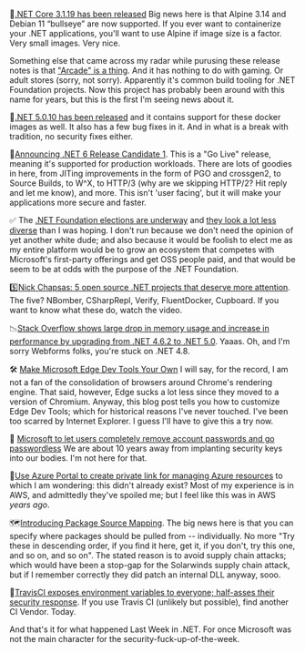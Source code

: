 📣[.NET Core 3.1.19 has been released](https://devblogs.microsoft.com/dotnet/september-2021-updates/) Big news here is that Alpine 3.14 and Debian 11 “bullseye” are now supported.  If you ever want to containerize your .NET applications, you'll want to use Alpine if image size is a factor.  Very small images. Very nice.  

Something else that came across my radar while purusing these release notes is that ["Arcade" is a thing](https://github.com/dotnet/arcade). And it has nothing to do with gaming.  Or adult stores (sorry, not sorry). Apparently it's common build tooling for .NET Foundation projects.  Now this project has probably been around with this name for years, but this is the first I'm seeing news about it. 

📣[.NET 5.0.10 has been released](https://github.com/dotnet/core/blob/main/release-notes/5.0/5.0.10/5.0.10.md) and it contains support for these docker images as well.  It also has a few bug fixes in it. And in what is a break with tradition, no security fixes either.

📣[Announcing .NET 6 Release Candidate 1](https://devblogs.microsoft.com/dotnet/announcing-net-6-release-candidate-1/). This is a "Go Live" release, meaning it's supported for production workloads.  There are lots of goodies in here, from JITing improvements in the form of PGO and crossgen2, to Source Builds, to W^X, to HTTP/3 (why are we skipping HTTP/2? Hit reply and let me know), and more.  This isn't 'user facing', but it will make your applications more secure and faster. 

✅ The [.NET Foundation elections are underway](https://twitter.com/dotnetfdn/status/1435961443246084103) and [they look a lot less diverse](https://dotnetfoundation.org/about/election/candidates) than I was hoping. I don't run because we don't need the opinion of yet another white dude; and also because it would be foolish to elect me as my entire platform would be to grow an ecosystem that competes with Microsoft's first-party offerings and get OSS people paid, and that would be seem to be at odds with the purpose of the .NET Foundation.

5️⃣[Nick Chapsas: 5 open source .NET projects that deserve more attention](https://www.youtube.com/watch?v=mwHWPoKEmyY). The five? NBomber, CSharpRepl, Verify, FluentDocker, Cupboard. If you want to know what these do, watch the video.

📉[Stack Overflow shows large drop in memory usage and increase in performance by upgrading from .NET 4.6.2 to .NET 5.0](https://twitter.com/gcaughey/status/1437805741197471755).  Yaaas.  Oh, and I'm sorry Webforms folks, you're stuck on .NET 4.8. 

🛠 [Make Microsoft Edge Dev Tools Your Own](https://blogs.windows.com/msedgedev/2021/09/14/edge-devtools-93-personalization/) I will say, for the record, I am not a fan of the consolidation of browsers around Chrome's rendering engine. That said, however, Edge sucks a lot less since they moved to a version of Chromium.  Anyway, this blog post tells you how to customize Edge Dev Tools; which for historical reasons I've never touched.  I've been too scarred by Internet Explorer.  I guess I'll have to give this a try now.

🤖 [Microsoft to let users completely remove account passwords and go passwordless](https://therecord.media/microsoft-to-let-users-completely-remove-account-passwords-and-go-passwordless/) We are about 10 years away from implanting security keys into our bodies.  I'm not here for that.

🛑[Use Azure Portal to create private link for managing Azure resources](https://docs.microsoft.com/en-us/azure/azure-resource-manager/management/create-private-link-access-portal) to which I am wondering: this didn't already exist?  Most of my experience is in AWS, and admittedly they've spoiled me; but I feel like this was in AWS _years ago_.

🗺[Introducing Package Source Mapping](https://devblogs.microsoft.com/nuget/introducing-package-source-mapping/). The big news here is that you can specify where packages should be pulled from -- individually. No more "Try these in descending order, if you find it here, get it, if you don't, try this one, and so on, and so on".  The stated reason is to avoid supply chain attacks; which would have been a stop-gap for the Solarwinds supply chain attack, but if I remember correctly they did patch an internal DLL anyway, sooo.

🙈[TravisCI exposes environment variables to everyone; half-asses their security response](https://twitter.com/QuinnyPig/status/1439227596156272646). If you use Travis CI (unlikely but possible), find another CI Vendor. Today.

And that's it for what happened Last Week in .NET.  For once Microsoft was not the main character for the security-fuck-up-of-the-week.  

